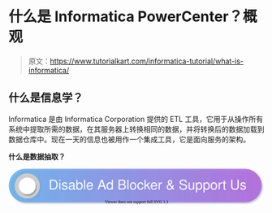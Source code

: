 # 什么是 Informatica PowerCenter？概观

> 原文：<https://www.tutorialkart.com/informatica-tutorial/what-is-informatica/>

## 什么是信息学？

Informatica 是由 Informatica Corporation 提供的 ETL 工具，它用于从操作所有系统中提取所需的数据，在其服务器上转换相同的数据，并将转换后的数据加载到数据仓库中。现在一天的信息也被用作一个集成工具，它是面向服务的架构。

**什么是数据抽取？**

[![](img/925da31b32d6bc3827932f6c8afb11bb.png)](https://www.tutorialkart.com/)